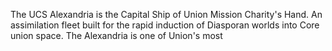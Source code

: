 The UCS Alexandria is the Capital Ship of Union Mission Charity's Hand. An assimilation fleet built for the rapid induction of Diasporan worlds into Core union space. The Alexandria is one of Union's most  